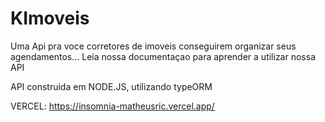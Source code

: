# KImoveis
Uma Api pra voce corretores de imoveis conseguirem organizar seus agendamentos... Leia nossa documentaçao para aprender a utilizar nossa API

API construida em NODE.JS, utilizando typeORM

VERCEL: https://insomnia-matheusric.vercel.app/
